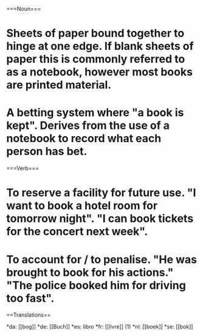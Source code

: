 ===Noun===
# Sheets of paper bound together to hinge at one edge. If blank sheets of paper this is commonly referred to as a notebook, however most books are printed material.
# A betting system where "a book is kept". Derives from the use of a notebook to record what each person has bet.

===Verb===
# To reserve a facility for future use. "I want to book a hotel room for tomorrow night". "I can book tickets for the concert next week".
# To account for / to penalise. "He was brought to book for his actions." "The police booked him for driving too fast".

==Translations==

*da: [[bog]]
*de: [[Buch]]
*es: libro
*fr: [[livre]] (1)
*nl: [[boek]]
*se: [[bok]]
